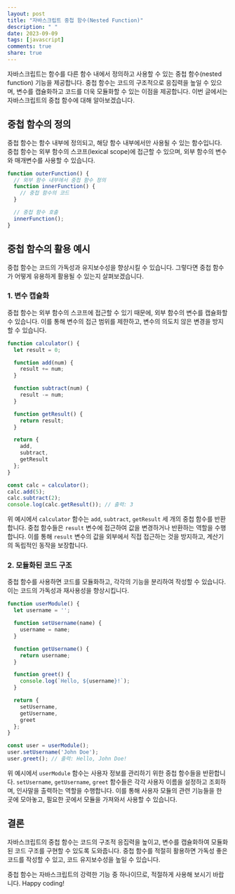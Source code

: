 ```yaml
---
layout: post
title: "자바스크립트 중첩 함수(Nested Function)"
description: " "
date: 2023-09-09
tags: [javascript]
comments: true
share: true
---
```


자바스크립트는 함수를 다른 함수 내에서 정의하고 사용할 수 있는 중첩 함수(nested function) 기능을 제공합니다. 중첩 함수는 코드의 구조적으로 응집력을 높일 수 있으며, 변수를 캡슐화하고 코드를 더욱 모듈화할 수 있는 이점을 제공합니다. 이번 글에서는 자바스크립트의 중첩 함수에 대해 알아보겠습니다.

## 중첩 함수의 정의

중첩 함수는 함수 내부에 정의되고, 해당 함수 내부에서만 사용될 수 있는 함수입니다. 중첩 함수는 외부 함수의 스코프(lexical scope)에 접근할 수 있으며, 외부 함수의 변수와 매개변수를 사용할 수 있습니다.

```javascript
function outerFunction() {
  // 외부 함수 내부에서 중첩 함수 정의
  function innerFunction() {
    // 중첩 함수의 코드
  }

  // 중첩 함수 호출
  innerFunction();
}
```

## 중첩 함수의 활용 예시

중첩 함수는 코드의 가독성과 유지보수성을 향상시킬 수 있습니다. 그렇다면 중첩 함수가 어떻게 유용하게 활용될 수 있는지 살펴보겠습니다.

### 1. 변수 캡슐화

중첩 함수는 외부 함수의 스코프에 접근할 수 있기 때문에, 외부 함수의 변수를 캡슐화할 수 있습니다. 이를 통해 변수의 접근 범위를 제한하고, 변수의 의도치 않은 변경을 방지할 수 있습니다.

```javascript
function calculator() {
  let result = 0;

  function add(num) {
    result += num;
  }

  function subtract(num) {
    result -= num;
  }

  function getResult() {
    return result;
  }

  return {
    add,
    subtract,
    getResult
  };
}

const calc = calculator();
calc.add(5);
calc.subtract(2);
console.log(calc.getResult()); // 출력: 3
```

위 예시에서 `calculator` 함수는 `add`, `subtract`, `getResult` 세 개의 중첩 함수를 반환합니다. 중첩 함수들은 `result` 변수에 접근하여 값을 변경하거나 반환하는 역할을 수행합니다. 이를 통해 `result` 변수의 값을 외부에서 직접 접근하는 것을 방지하고, 계산기의 독립적인 동작을 보장합니다.

### 2. 모듈화된 코드 구조

중첩 함수를 사용하면 코드를 모듈화하고, 각각의 기능을 분리하여 작성할 수 있습니다. 이는 코드의 가독성과 재사용성을 향상시킵니다.

```javascript
function userModule() {
  let username = '';

  function setUsername(name) {
    username = name;
  }

  function getUsername() {
    return username;
  }

  function greet() {
    console.log(`Hello, ${username}!`);
  }

  return {
    setUsername,
    getUsername,
    greet
  };
}

const user = userModule();
user.setUsername('John Doe');
user.greet(); // 출력: Hello, John Doe!
```

위 예시에서 `userModule` 함수는 사용자 정보를 관리하기 위한 중첩 함수들을 반환합니다. `setUsername`, `getUsername`, `greet` 함수들은 각각 사용자 이름을 설정하고 조회하며, 인사말을 출력하는 역할을 수행합니다. 이를 통해 사용자 모듈의 관련 기능들을 한 곳에 모아놓고, 필요한 곳에서 모듈을 가져와서 사용할 수 있습니다.

## 결론

자바스크립트의 중첩 함수는 코드의 구조적 응집력을 높이고, 변수를 캡슐화하여 모듈화된 코드 구조를 구현할 수 있도록 도와줍니다. 중첩 함수를 적절히 활용하면 가독성 좋은 코드를 작성할 수 있고, 코드 유지보수성을 높일 수 있습니다.

중첩 함수는 자바스크립트의 강력한 기능 중 하나이므로, 적절하게 사용해 보시기 바랍니다. Happy coding!